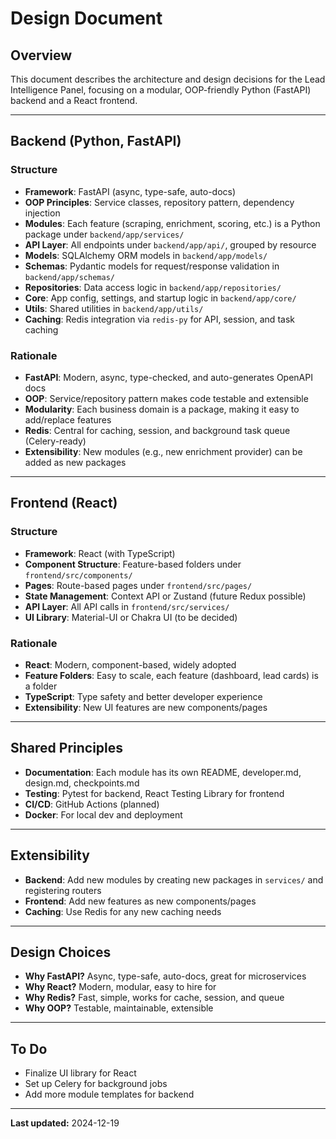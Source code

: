 # Design Document

## Overview
This document describes the architecture and design decisions for the Lead Intelligence Panel, focusing on a modular, OOP-friendly Python (FastAPI) backend and a React frontend.

---

## Backend (Python, FastAPI)

### Structure
- **Framework**: FastAPI (async, type-safe, auto-docs)
- **OOP Principles**: Service classes, repository pattern, dependency injection
- **Modules**: Each feature (scraping, enrichment, scoring, etc.) is a Python package under `backend/app/services/`
- **API Layer**: All endpoints under `backend/app/api/`, grouped by resource
- **Models**: SQLAlchemy ORM models in `backend/app/models/`
- **Schemas**: Pydantic models for request/response validation in `backend/app/schemas/`
- **Repositories**: Data access logic in `backend/app/repositories/`
- **Core**: App config, settings, and startup logic in `backend/app/core/`
- **Utils**: Shared utilities in `backend/app/utils/`
- **Caching**: Redis integration via `redis-py` for API, session, and task caching

### Rationale
- **FastAPI**: Modern, async, type-checked, and auto-generates OpenAPI docs
- **OOP**: Service/repository pattern makes code testable and extensible
- **Modularity**: Each business domain is a package, making it easy to add/replace features
- **Redis**: Central for caching, session, and background task queue (Celery-ready)
- **Extensibility**: New modules (e.g., new enrichment provider) can be added as new packages

---

## Frontend (React)

### Structure
- **Framework**: React (with TypeScript)
- **Component Structure**: Feature-based folders under `frontend/src/components/`
- **Pages**: Route-based pages under `frontend/src/pages/`
- **State Management**: Context API or Zustand (future Redux possible)
- **API Layer**: All API calls in `frontend/src/services/`
- **UI Library**: Material-UI or Chakra UI (to be decided)

### Rationale
- **React**: Modern, component-based, widely adopted
- **Feature Folders**: Easy to scale, each feature (dashboard, lead cards) is a folder
- **TypeScript**: Type safety and better developer experience
- **Extensibility**: New UI features are new components/pages

---

## Shared Principles
- **Documentation**: Each module has its own README, developer.md, design.md, checkpoints.md
- **Testing**: Pytest for backend, React Testing Library for frontend
- **CI/CD**: GitHub Actions (planned)
- **Docker**: For local dev and deployment

---

## Extensibility
- **Backend**: Add new modules by creating new packages in `services/` and registering routers
- **Frontend**: Add new features as new components/pages
- **Caching**: Use Redis for any new caching needs

---

## Design Choices
- **Why FastAPI?** Async, type-safe, auto-docs, great for microservices
- **Why React?** Modern, modular, easy to hire for
- **Why Redis?** Fast, simple, works for cache, session, and queue
- **Why OOP?** Testable, maintainable, extensible

---

## To Do
- Finalize UI library for React
- Set up Celery for background jobs
- Add more module templates for backend

---

**Last updated:** 2024-12-19 